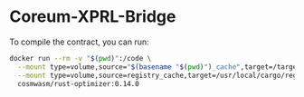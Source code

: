 # Coreum-XPRL-Bridge

To compile the contract, you can run:

```bash
docker run --rm -v "$(pwd)":/code \
  --mount type=volume,source="$(basename "$(pwd)")_cache",target=/target \
  --mount type=volume,source=registry_cache,target=/usr/local/cargo/registry \
  cosmwasm/rust-optimizer:0.14.0
```

